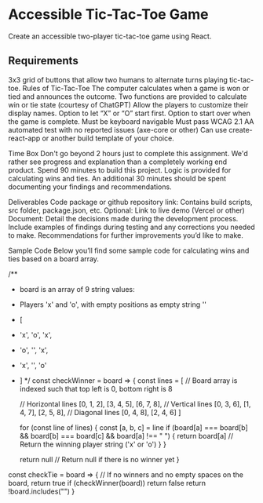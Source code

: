 # Accessible Tic-Tac-Toe Game

Create an accessible two-player tic-tac-toe game using React.

## Requirements
3x3 grid of buttons that allow two humans to alternate turns playing tic-tac-toe.
Rules of Tic-Tac-Toe
The computer calculates when a game is won or tied and announces the outcome.
Two functions are provided to calculate win or tie state (courtesy of ChatGPT)
Allow the players to customize their display names.
Option to let “X” or “O” start first.
Option to start over when the game is complete.
Must be keyboard navigable
Must pass WCAG 2.1 AA automated test with no reported issues (axe-core or other)
Can use create-react-app or another build template of your choice.

Time Box
Don't go beyond 2 hours just to complete this assignment. We'd rather see progress and explanation than a completely working end product.
Spend 90 minutes to build this project. Logic is provided for calculating wins and ties. 
An additional 30 minutes should be spent documenting your findings and recommendations.

Deliverables
Code package or github repository link: 
Contains build scripts, src folder, package.json, etc.
Optional: Link to live demo (Vercel or other)
Document: 
Detail the decisions made during the development process. 
Include examples of findings during testing and any corrections you needed to make.
Recommendations for further improvements you’d like to make.



Sample Code
Below you’ll find some sample code for calculating wins and ties based on a board array.

/**
* board is an array of 9 string values:
* Players 'x' and 'o', with empty positions as empty string ''
* [
* 'x', 'o', 'x',
* 'o', '',  'x',
* 'x', '',  'o'
* ]
*/
const checkWinner = board => {
  const lines = [
    // Board array is indexed such that top left is 0, bottom right is 8


    // Horizontal lines
    [0, 1, 2], [3, 4, 5], [6, 7, 8],
    // Vertical lines
    [0, 3, 6], [1, 4, 7], [2, 5, 8],
    // Diagonal lines
    [0, 4, 8], [2, 4, 6]
  ]


  for (const line of lines) {
    const [a, b, c] = line
    if (board[a] === board[b] && board[b] === board[c] && board[a] !== " ") {
      return board[a] // Return the winning player string ('x' or 'o')
    }
  }


  return null // Return null if there is no winner yet
}


const checkTie = board => {
  // If no winners and no empty spaces on the board, return true
  if (checkWinner(board))
    return false
  return !board.includes("")
}
